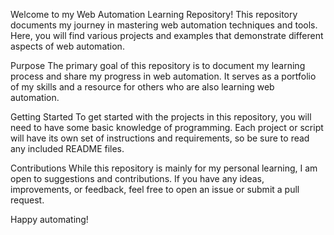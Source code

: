 Welcome to my Web Automation Learning Repository! This repository documents my journey in mastering web automation techniques and tools. Here, you will find various projects and examples that demonstrate different aspects of web automation.

Purpose
The primary goal of this repository is to document my learning process and share my progress in web automation. It serves as a portfolio of my skills and a resource for others who are also learning web automation.

Getting Started
To get started with the projects in this repository, you will need to have some basic knowledge of programming. Each project or script will have its own set of instructions and requirements, so be sure to read any included README files.

Contributions
While this repository is mainly for my personal learning, I am open to suggestions and contributions. If you have any ideas, improvements, or feedback, feel free to open an issue or submit a pull request.

Happy automating!
